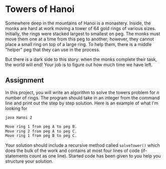 # Towers of Hanoi

Somewhere deep in the mountains of Hanoi is a monastery. Inside, the monks are hard at
work moving a tower of 64 gold rings of various sizes. Initially, the rings were stacked
largest to smallest on peg. The monks must move them one at a time from this peg to
another; however, they cannot place a small ring on top of a large ring. To help them,
there is a middle "helper" peg that they can use in the process.

But there is a dark side to this story: when the monks complete their task, the world
will end! Your job is to figure out how much time we have left.

## Assignment

In this project, you will write an algorithm to solve the towers problem for _n_ number
of rings. The program should take in an integer from the command line and print out the
step by step solution. Here is an example of what I'm looking for

```bash
java Hanoi 2

Move ring 1 from peg A to peg B.
Move ring 2 from peg A to peg C.
Move ring 1 from peg B to peg C.
```

Your solution should include a recursive method called `solveTower()` which does the bulk
of the work and contains at most four lines of code (if-statements count as one line).
Started code has been given to you help you structure your solution.
